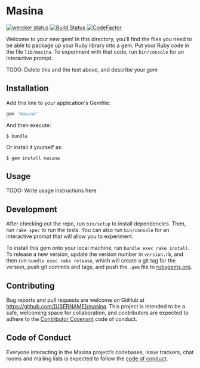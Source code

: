 # Masina

[![wercker status](https://app.wercker.com/status/635b247adc51981ebe5a8266d512debb/s/master "wercker status")](https://app.wercker.com/project/byKey/635b247adc51981ebe5a8266d512debb)
[![Build Status](https://travis-ci.org/popac/masina.svg?branch=master)](https://travis-ci.org/popac/masina)
[![CodeFactor](https://www.codefactor.io/repository/github/popac/masina/badge)](https://www.codefactor.io/repository/github/popac/masina)

Welcome to your new gem! In this directory, you'll find the files you need to be able to package up your Ruby library into a gem. Put your Ruby code in the file `lib/masina`. To experiment with that code, run `bin/console` for an interactive prompt.

TODO: Delete this and the text above, and describe your gem

## Installation

Add this line to your application's Gemfile:

```ruby
gem 'masina'
```

And then execute:

    $ bundle

Or install it yourself as:

    $ gem install masina

## Usage

TODO: Write usage instructions here

## Development

After checking out the repo, run `bin/setup` to install dependencies. Then, run `rake spec` to run the tests. You can also run `bin/console` for an interactive prompt that will allow you to experiment.

To install this gem onto your local machine, run `bundle exec rake install`. To release a new version, update the version number in `version.rb`, and then run `bundle exec rake release`, which will create a git tag for the version, push git commits and tags, and push the `.gem` file to [rubygems.org](https://rubygems.org).

## Contributing

Bug reports and pull requests are welcome on GitHub at https://github.com/[USERNAME]/masina. This project is intended to be a safe, welcoming space for collaboration, and contributors are expected to adhere to the [Contributor Covenant](http://contributor-covenant.org) code of conduct.

## Code of Conduct

Everyone interacting in the Masina project’s codebases, issue trackers, chat rooms and mailing lists is expected to follow the [code of conduct](https://github.com/[USERNAME]/masina/blob/master/CODE_OF_CONDUCT.md).
